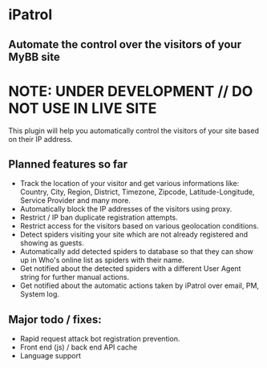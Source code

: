 # iPatrol
Automate the control over the visitors of your MyBB site
---

# NOTE: UNDER DEVELOPMENT // DO NOT USE IN LIVE SITE
This plugin will help you automatically control the visitors of your site based on their IP address.

## Planned features so far
- Track the location of your visitor and get various informations like: Country, City, Region, District, Timezone, Zipcode, Latitude-Longitude, Service Provider and many more.
- Automatically block the IP addresses of the visitors using proxy.
- Restrict / IP ban duplicate registration attempts.
- Restrict access for the visitors based on various geolocation conditions.
- Detect spiders visiting your site which are not already registered and showing as guests.
- Automatically add detected spiders to database so that they can show up in Who's online list as spiders with their name.
- Get notified about the detected spiders with a different User Agent string for further manual actions.
- Get notified about the automatic actions taken by iPatrol over email, PM, System log.

## Major todo / fixes:
- Rapid request attack bot registration prevention.
- Front end (js) / back end API cache
- Language support